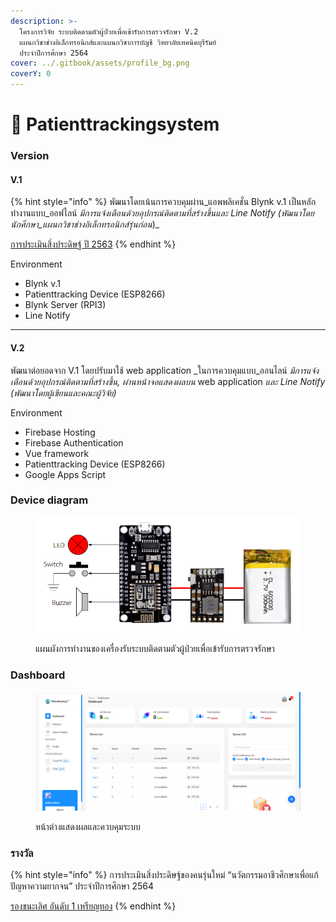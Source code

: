 ```yaml
---
description: >-
  โครงการวิจัย ระบบติดตามตัวผู้ป่วยเพื่อเข้ารับการตรวจรักษา V.2
  แผนกวิชาช่างอิเล็กทรอนิกส์และแผนกวิชาการบัญชี วิทยาลัยเทคนิคบุรีรัมย์
  ประจำปีการศึกษา 2564
cover: ../.gitbook/assets/profile_bg.png
coverY: 0
---
```


# 🏥 Patienttrackingsystem

### Version

#### V.1

{% hint style="info" %}
พัฒนาโดยเน้นการควบคุมผ่าน_แอพพลิเคชั่น Blynk v.1 เป็นหลัก ทำงานแบบ_ออฟไลน์ _มีการแจ้งเตือนด้วยอุปกรณ์ติดตามที่สร้างขึ้นและ Line Notify (พัฒนาโดยนักศึกษา_แผนกวิชาช่างอิเล็กทรอนิกส์รุ่นก่อน_)_

[การประเมินสิ่งประดิษฐ์ ปี 2563](http://thaiinvention.net/bb\_projectdetail.php?p=cHJvamVjdF9pZD01NjIwNyZjZmdfaWQ9MzYmY29tcGV0X2lkPTI=)
{% endhint %}

Environment

* Blynk v.1
* Patienttracking Device (ESP8266)
* Blynk Server (RPI3)
* Line Notify

***

#### V.2

พัฒนาต่อยอดจาก V.1 โดยปรับมาใช้ web application _ในการควบคุมแบบ_ออนไลน์ _มีการแจ้งเตือนด้วยอุปกรณ์ติดตามที่สร้างขึ้น, ผ่านหน้าจอแสดงผลบน_ web application _และ Line Notify (พัฒนาโดยผู้เขียนและคณะผู้วิจัย)_

Environment

* Firebase Hosting
* Firebase Authentication
* Vue framework
* Patienttracking Device (ESP8266)
* Google Apps Script

### Device diagram

<div data-full-width="true">

<figure><img src="../.gitbook/assets/Screenshot 2024-02-19 203059.png" alt=""><figcaption><p>แผนผังการทำงานของเครื่องรับระบบติดตามตัวผู้ป่วยเพื่อเข้ารับการตรวจรักษา</p></figcaption></figure>

</div>

### Dashboard

<div data-full-width="true">

<figure><img src="../.gitbook/assets/Dashboard.png" alt=""><figcaption><p>หน้าต่างแสดงผลและควบคุมระบบ</p></figcaption></figure>

</div>

### รางวัล <a href="#reward" id="reward"></a>

{% hint style="info" %}
การประเมินสิ่งประดิษฐ์ของคนรุ่นใหม่ “นวัตกรรมอาชีวศึกษาเพื่อแก้ปัญหาความยากจน” ประจำปีการศึกษา 2564

[รองชนะเลิศ อันดับ 1 เหรียญทอง](http://thaiinvention.net/bb\_projectdetail.php?p=cHJvamVjdF9pZD02Mjg2OSZjZmdfaWQ9NDAmY29tcGV0X2lkPTM=)
{% endhint %}

